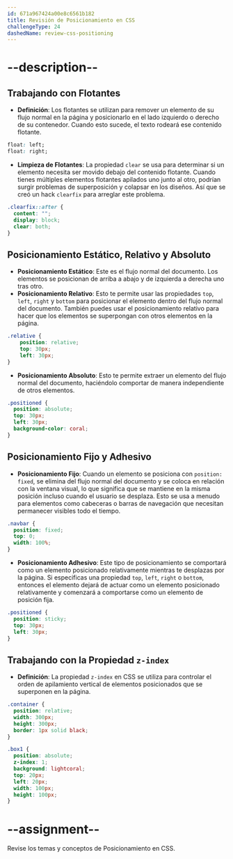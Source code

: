 ```yaml
---
id: 671a967424a00e8c6561b182
title: Revisión de Posicionamiento en CSS
challengeType: 24
dashedName: review-css-positioning
---
```


# --description--

## Trabajando con Flotantes

- **Definición**: Los flotantes se utilizan para remover un elemento de su flujo normal en la página y posicionarlo en el lado izquierdo o derecho de su contenedor. Cuando esto sucede, el texto rodeará ese contenido flotante.

```css
float: left;
float: right;
```

- **Limpieza de Flotantes**: La propiedad `clear` se usa para determinar si un elemento necesita ser movido debajo del contenido flotante. Cuando tienes múltiples elementos flotantes apilados uno junto al otro, podrían surgir problemas de superposición y colapsar en los diseños. Así que se creó un hack `clearfix` para arreglar este problema.

```css
.clearfix::after {
  content: "";
  display: block;
  clear: both;
}
```

## Posicionamiento Estático, Relativo y Absoluto

- **Posicionamiento Estático**: Este es el flujo normal del documento. Los elementos se posicionan de arriba a abajo y de izquierda a derecha uno tras otro.
- **Posicionamiento Relativo**: Esto te permite usar las propiedades `top`, `left`, `right` y `bottom` para posicionar el elemento dentro del flujo normal del documento. También puedes usar el posicionamiento relativo para hacer que los elementos se superpongan con otros elementos en la página.

```css
.relative {
    position: relative;
    top: 30px;
    left: 30px;
}
```

- **Posicionamiento Absoluto**: Esto te permite extraer un elemento del flujo normal del documento, haciéndolo comportar de manera independiente de otros elementos.

```css
.positioned {
  position: absolute;
  top: 30px;
  left: 30px;
  background-color: coral;
}
```

## Posicionamiento Fijo y Adhesivo

- **Posicionamiento Fijo**: Cuando un elemento se posiciona con `position: fixed`, se elimina del flujo normal del documento y se coloca en relación con la ventana visual, lo que significa que se mantiene en la misma posición incluso cuando el usuario se desplaza. Esto se usa a menudo para elementos como cabeceras o barras de navegación que necesitan permanecer visibles todo el tiempo.

```css
.navbar {
  position: fixed; 
  top: 0; 
  width: 100%; 
}
```

- **Posicionamiento Adhesivo**: Este tipo de posicionamiento se comportará como un elemento posicionado relativamente mientras te desplazas por la página. Si especificas una propiedad `top`, `left`, `right` o `bottom`, entonces el elemento dejará de actuar como un elemento posicionado relativamente y comenzará a comportarse como un elemento de posición fija.

```css
.positioned {
  position: sticky;
  top: 30px;
  left: 30px;
}
```

## Trabajando con la Propiedad `z-index`

- **Definición**: La propiedad `z-index` en CSS se utiliza para controlar el orden de apilamiento vertical de elementos posicionados que se superponen en la página.

```css
.container {
  position: relative;
  width: 300px;
  height: 300px;
  border: 1px solid black;
}

.box1 {
  position: absolute;
  z-index: 1;
  background: lightcoral;
  top: 20px;
  left: 20px;
  width: 100px;
  height: 100px;
}
```

# --assignment--

Revise los temas y conceptos de Posicionamiento en CSS.
